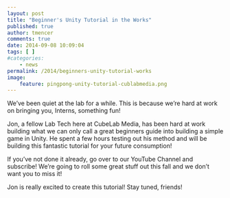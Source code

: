 ```yaml
---
layout: post
title: "Beginner's Unity Tutorial in the Works"
published: true
author: tmencer
comments: true
date: 2014-09-08 10:09:04
tags: [ ]
#categories:
    - news
permalink: /2014/beginners-unity-tutorial-works
image:
    feature: pingpong-unity-tutorial-cublabmedia.png
---
```

We&#8217;ve been quiet at the lab for a while. This is because we&#8217;re hard at work on bringing you, Interns, something fun!

Jon, a fellow Lab Tech here at CubeLab Media, has been hard at work building what we can only call a great beginners guide into building a simple game in Unity. He spent a few hours testing out his method and will be building this fantastic tutorial for your future consumption!

If you&#8217;ve not done it already, go over to our YouTube Channel and subscribe! We&#8217;re going to roll some great stuff out this fall and we don&#8217;t want you to miss it!

Jon is really excited to create this tutorial! Stay tuned, friends!